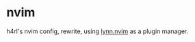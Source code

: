 # nvim

h4rl's nvim config, rewrite, using [lynn.nvim](https://github.com/comfysage/lynn.nvim) as a plugin manager.
